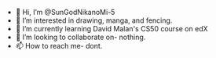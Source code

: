 - 👋 Hi, I’m @SunGodNikanoMi-5
- 👀 I’m interested in drawing, manga, and fencing.
- 🌱 I’m currently learning David Malan's CS50 course on edX
- 💞️ I’m looking to collaborate on- nothing.
- 📫 How to reach me- dont.

<!---
SunGodNikanoMi-5/SunGodNikanoMi-5 is a ✨ special ✨ repository because its `README.md` (this file) appears on your GitHub profile.
You can click the Preview link to take a look at your changes.
--->
